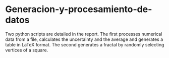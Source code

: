 # Generacion-y-procesamiento-de-datos
Two python scripts are detailed in the report. The first processes numerical data from a file, calculates the uncertainty and the average and generates a table in LaTeX format. The second generates a fractal by randomly selecting vertices of a square.
